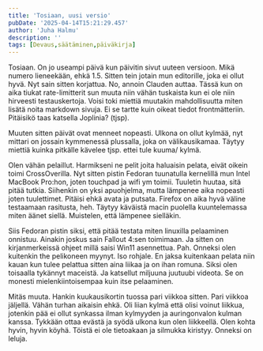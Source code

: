 ```yaml
---
title: 'Tosiaan, uusi versio'
pubDate: '2025-04-14T15:21:29.457'
author: 'Juha Halmu'
description: ''
tags: [Devaus,säätäminen,päiväkirja]
---
```

Tosiaan. On jo useampi päivä kun päivitin sivut uuteen versioon. Mikä numero lieneekään, ehkä 1.5. Sitten tein jotain mun editorille, joka ei ollut hyvä. Nyt sain sitten korjattua. No, annoin Clauden auttaa. Tässä kun on aika tiukat rate-limitterit sun muuta niin vähän tuskaista kun ei ole niin hirveesti testauskertoja. Voisi toki miettiä muutakin mahdollisuutta miten lisätä noita markdown sivuja. Ei se tartte kuin oikeat tiedot frontmätteriin. Pitäisikö taas katsella Joplinia? (tjsp).

Muuten sitten päivät ovat menneet nopeasti. Ulkona on ollut kylmää, nyt mittari on jossain kymmenessä plussalla, joka on välikausikamaa. Täytyy miettiä kuinka pitkälle kävelee tjsp. ettei tule kuuma/ kylmä.

Olen vähän pelaillut. Harmikseni ne pelit joita haluaisin pelata, eivät oikein toimi CrossOverilla. Nyt sitten pistin Fedoran tuunatulla kernelillä mun Intel MacBook Pro:hon, joten touchpad ja wifi ym toimii. Tuuletin huutaa, sitä pitää tutkia. Siihenkin on yksi apuohjelma, mutta lämpenee aika nopeasti joten tuulettimet. Pitäisi ehkä avata ja putsata. Firefox on aika hyvä väline testaamaan rasitusta, heh. Täytyy käväistä macin puolella kuuntelemassa miten äänet siellä. Muistelen, että lämpenee sielläkin. 

Siis Fedoran pistin siksi, että pitää testata miten linuxilla pelaaminen onnistuu. Ainakin joskus sain Fallout 4:sen toimimaan. Ja sitten on kirjanmerkeissä ohjeet millä saisi Win11 asennettua. Pah. Onneksi olen kuitenkin the pelikoneen myynyt. Iso rohjale. En jaksa kuitenkaan pelata niin kauan kun tulee pelattua sitten aina liikaa ja on ihan romuna. Siksi olen toisaalla tykännyt maceistä. Ja katsellut miljuuna juutuubi videota. Se on monesti mielenkiintoisempaa kuin itse pelaaminen.

Mitäs muuta. Hankin kuukausikortin tuossa pari viikkoa sitten. Pari viikkoa jäljellä. Vähän turhan aikaisin ehkä. Oli liian kylmä että olisi voinut liikkua, jotenkin pää ei ollut synkassa ilman kylmyyden ja auringonvalon kulman kanssa. Tykkään ottaa evästä ja syödä ulkona kun olen liikkeellä. Olen kohta hyvin, hyvin köyhä. Töistä ei ole tietoakaan ja silmukka kiristyy. Onneksi on leluja.     